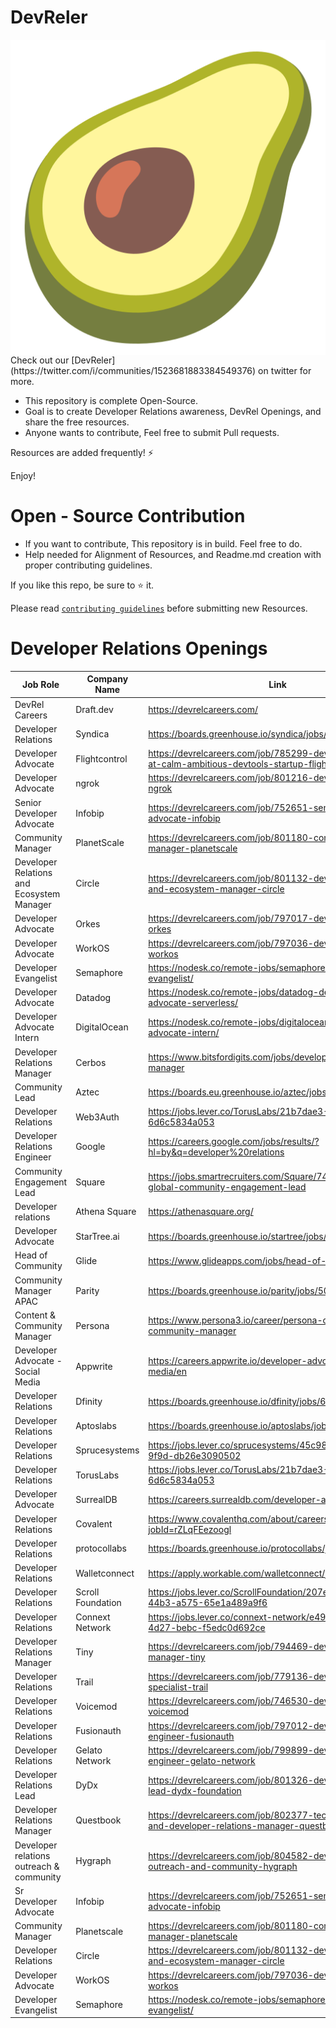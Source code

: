 # DevReler
<img src="avocado.png" align ="left" />
Check out our [DevReler](https://twitter.com/i/communities/1523681883384549376) on twitter for more.

* This repository is complete Open-Source.
* Goal is to create Developer Relations awareness, DevRel Openings, and share the free resources.
* Anyone wants to contribute, Feel free to submit Pull requests.

Resources are added frequently! ⚡

Enjoy!

# Open - Source Contribution

* If you want to contribute, This repository is in build. Feel free to do.
* Help needed for Alignment of Resources, and Readme.md creation with proper contributing guidelines.

If you like this repo, be sure to ⭐ it.

Please read [`contributing guidelines`](https://github.com/rohitg00/devreler/blob/main/contributing.md) before submitting new Resources.

# Developer Relations Openings
Job Role | Company Name | Link 
------ | ------- | --------------
DevRel Careers | Draft.dev | https://devrelcareers.com/
Developer Relations | Syndica | https://boards.greenhouse.io/syndica/jobs/4289009004
Developer Advocate | Flightcontrol | https://devrelcareers.com/job/785299-developer-advocate-at-calm-ambitious-devtools-startup-flightcontrol
Developer Advocate | ngrok | https://devrelcareers.com/job/801216-developer-advocate-ngrok
Senior Developer Advocate | Infobip | https://devrelcareers.com/job/752651-senior-developer-advocate-infobip 
Community Manager | PlanetScale | https://devrelcareers.com/job/801180-community-manager-planetscale 
Developer Relations and Ecosystem Manager | Circle | https://devrelcareers.com/job/801132-developer-relations-and-ecosystem-manager-circle
Developer Advocate | Orkes | https://devrelcareers.com/job/797017-developer-advocate-orkes 
Developer Advocate | WorkOS | https://devrelcareers.com/job/797036-developer-advocate-workos
Developer Evangelist | Semaphore | https://nodesk.co/remote-jobs/semaphore-developer-evangelist/
Developer Advocate | Datadog | https://nodesk.co/remote-jobs/datadog-developer-advocate-serverless/
Developer Advocate Intern | DigitalOcean | https://nodesk.co/remote-jobs/digitalocean-developer-advocate-intern/
Developer Relations Manager | Cerbos | https://www.bitsfordigits.com/jobs/developer-relations-manager
Community Lead | Aztec | https://boards.eu.greenhouse.io/aztec/jobs/4103401101
Developer Relations | Web3Auth | https://jobs.lever.co/TorusLabs/21b7dae3-99d8-4caa-8ff2-6d6c5834a053
Developer Relations Engineer | Google | https://careers.google.com/jobs/results/?hl=by&q=developer%20relations
Community Engagement Lead | Square | https://jobs.smartrecruiters.com/Square/743999864254038-global-community-engagement-lead
Developer relations | Athena Square | https://athenasquare.org/
Developer Advocate | StarTree.ai | https://boards.greenhouse.io/startree/jobs/4632695004
Head of Community | Glide | https://www.glideapps.com/jobs/head-of-community
Community Manager APAC | Parity | https://boards.greenhouse.io/parity/jobs/5054608003
Content & Community Manager | Persona | https://www.persona3.io/career/persona-content-community-manager
Developer Advocate - Social Media | Appwrite | https://careers.appwrite.io/developer-advocate-social-media/en								
Developer Relations | Dfinity | https://boards.greenhouse.io/dfinity/jobs/6459523002								
Developer Relations | Aptoslabs | https://boards.greenhouse.io/aptoslabs/jobs/4038299005								
Developer Relations | Sprucesystems | https://jobs.lever.co/sprucesystems/45c98ed1-cf42-4008-9f9d-db26e3090502								
Developer Relations | TorusLabs | https://jobs.lever.co/TorusLabs/21b7dae3-99d8-4caa-8ff2-6d6c5834a053								
Developer Advocate | SurrealDB | https://careers.surrealdb.com/developer-advocate								
Developer Relations | Covalent | https://www.covalenthq.com/about/careers/?jobId=rZLqFEezoogl								
Developer Relations | protocollabs | https://boards.greenhouse.io/protocollabs/jobs/4765720004								
Developer Relations | Walletconnect | https://apply.workable.com/walletconnect/j/5FF2193C7B/								
Developer Relations | Scroll Foundation | https://jobs.lever.co/ScrollFoundation/207ed0c7-90a6-44b3-a575-65e1a489a9f6								
Developer Relations | Connext Network | https://jobs.lever.co/connext-network/e494929d-9d0e-4d27-bebc-f5edc0d692ce								
Developer Relations Manager | Tiny | https://devrelcareers.com/job/794469-developer-relations-manager-tiny								
Developer Relations | Trail | https://devrelcareers.com/job/779136-developer-relations-specialist-trail								
Developer Relations | Voicemod | https://devrelcareers.com/job/746530-developer-relations-voicemod								
Developer Relations | Fusionauth | https://devrelcareers.com/job/797012-developer-relations-engineer-fusionauth								
Developer Relations | Gelato Network | https://devrelcareers.com/job/799899-developer-relations-engineer-gelato-network								
Developer Relations Lead | DyDx | https://devrelcareers.com/job/801326-developer-relations-lead-dydx-foundation								
Developer Relations Manager | Questbook | https://devrelcareers.com/job/802377-technical-writer-and-developer-relations-manager-questbook								
Developer relations outreach & community | Hygraph |https://devrelcareers.com/job/804582-developer-relations-outreach-and-community-hygraph								
Sr Developer Advocate | Infobip | https://devrelcareers.com/job/752651-senior-developer-advocate-infobip								
Community Manager | Planetscale | https://devrelcareers.com/job/801180-community-manager-planetscale								
Developer Relations | Circle | https://devrelcareers.com/job/801132-developer-relations-and-ecosystem-manager-circle								
Developer Advocate | WorkOS | https://devrelcareers.com/job/797036-developer-advocate-workos								
Developer Evangelist | Semaphore | https://nodesk.co/remote-jobs/semaphore-developer-evangelist/								
